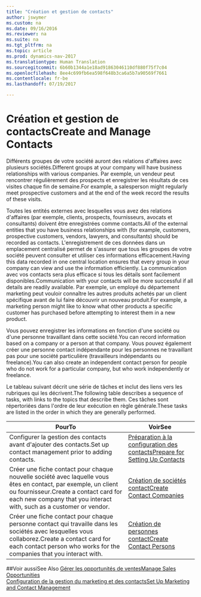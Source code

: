 ```yaml
---
title: "Création et gestion de contacts"
author: jswymer
ms.custom: na
ms.date: 09/16/2016
ms.reviewer: na
ms.suite: na
ms.tgt_pltfrm: na
ms.topic: article
ms.prod: dynamics-nav-2017
ms.translationtype: Human Translation
ms.sourcegitcommit: 6b60b1344a1e18ad91863046110df880f75f7c04
ms.openlocfilehash: 8ee4c699fb6ea598f648b3ca6a5b7a90569f7661
ms.contentlocale: fr-be
ms.lasthandoff: 07/19/2017

---
```

# <a name="create-and-manage-contacts"></a><span data-ttu-id="ca9a2-102">Création et gestion de contacts</span><span class="sxs-lookup"><span data-stu-id="ca9a2-102">Create and Manage Contacts</span></span>
<span data-ttu-id="ca9a2-103">Différents groupes de votre société auront des relations d'affaires avec plusieurs sociétés.</span><span class="sxs-lookup"><span data-stu-id="ca9a2-103">Different groups at your company will have business relationships with various companies.</span></span> <span data-ttu-id="ca9a2-104">Par exemple, un vendeur peut rencontrer régulièrement des prospects et enregistrer les résultats de ces visites chaque fin de semaine.</span><span class="sxs-lookup"><span data-stu-id="ca9a2-104">For example, a salesperson might regularly meet prospective customers and at the end of the week record the results of these visits.</span></span>

<span data-ttu-id="ca9a2-105">Toutes les entités externes avec lesquelles vous avez des relations d'affaires (par exemple, clients, prospects, fournisseurs, avocats et consultants) doivent être enregistrées comme contacts.</span><span class="sxs-lookup"><span data-stu-id="ca9a2-105">All of the external entities that you have business relationships with (for example, customers, prospective customers, vendors, lawyers, and consultants) should be recorded as contacts.</span></span> <span data-ttu-id="ca9a2-106">L'enregistrement de ces données dans un emplacement centralisé permet de s'assurer que tous les groupes de votre société peuvent consulter et utiliser ces informations efficacement.</span><span class="sxs-lookup"><span data-stu-id="ca9a2-106">Having this data recorded in one central location ensures that every group in your company can view and use the information efficiently.</span></span> <span data-ttu-id="ca9a2-107">La communication avec vos contacts sera plus efficace si tous les détails sont facilement disponibles.</span><span class="sxs-lookup"><span data-stu-id="ca9a2-107">Communication with your contacts will be more successful if all details are readily available.</span></span> <span data-ttu-id="ca9a2-108">Par exemple, un employé du département marketing peut vouloir connaître les autres produits achetés par un client spécifique avant de lui faire découvrir un nouveau produit.</span><span class="sxs-lookup"><span data-stu-id="ca9a2-108">For example, a marketing person might like to know what other products a specific customer has purchased before attempting to interest them in a new product.</span></span>

<span data-ttu-id="ca9a2-109">Vous pouvez enregistrer les informations en fonction d'une société ou d'une personne travaillant dans cette société.</span><span class="sxs-lookup"><span data-stu-id="ca9a2-109">You can record information based on a company or a person at that company.</span></span> <span data-ttu-id="ca9a2-110">Vous pouvez également créer une personne contact indépendante pour les personnes ne travaillant pas pour une société particulière (travailleurs indépendants ou freelance).</span><span class="sxs-lookup"><span data-stu-id="ca9a2-110">You can also create an independent contact person for people who do not work for a particular company, but who work independently or freelance.</span></span>

<span data-ttu-id="ca9a2-111">Le tableau suivant décrit une série de tâches et inclut des liens vers les rubriques qui les décrivent.</span><span class="sxs-lookup"><span data-stu-id="ca9a2-111">The following table describes a sequence of tasks, with links to the topics that describe them.</span></span> <span data-ttu-id="ca9a2-112">Ces tâches sont répertoriées dans l'ordre de leur exécution en règle générale.</span><span class="sxs-lookup"><span data-stu-id="ca9a2-112">These tasks are listed in the order in which they are generally performed.</span></span>

|<span data-ttu-id="ca9a2-113">Pour</span><span class="sxs-lookup"><span data-stu-id="ca9a2-113">To</span></span> |<span data-ttu-id="ca9a2-114">Voir</span><span class="sxs-lookup"><span data-stu-id="ca9a2-114">See</span></span> |
|---|----|
|<span data-ttu-id="ca9a2-115">Configurer la gestion des contacts avant d'ajouter des contacts.</span><span class="sxs-lookup"><span data-stu-id="ca9a2-115">Set up contact management prior to adding contacts.</span></span>|[<span data-ttu-id="ca9a2-116">Préparation à la configuration des contacts</span><span class="sxs-lookup"><span data-stu-id="ca9a2-116">Prepare for Setting Up Contacts</span></span>](marketing-setup-contacts.md)|
|<span data-ttu-id="ca9a2-117">Créer une fiche contact pour chaque nouvelle société avec laquelle vous êtes en contact, par exemple, un client ou fournisseur.</span><span class="sxs-lookup"><span data-stu-id="ca9a2-117">Create a contact card for each new company that you interact with, such as a customer or vendor.</span></span>|[<span data-ttu-id="ca9a2-118">Création de sociétés contact</span><span class="sxs-lookup"><span data-stu-id="ca9a2-118">Create Contact Companies</span></span>](marketing-create-contact-companies.md)|
|<span data-ttu-id="ca9a2-119">Créer une fiche contact pour chaque personne contact qui travaille dans les sociétés avec lesquelles vous collaborez.</span><span class="sxs-lookup"><span data-stu-id="ca9a2-119">Create a contact card for each contact person who works for the companies that you interact with.</span></span>|[<span data-ttu-id="ca9a2-120">Création de personnes contact</span><span class="sxs-lookup"><span data-stu-id="ca9a2-120">Create Contact Persons</span></span>](marketing-create-contact-persons.md)|

##<a name="see-also"></a><span data-ttu-id="ca9a2-121">Voir aussi</span><span class="sxs-lookup"><span data-stu-id="ca9a2-121">See Also</span></span>
[<span data-ttu-id="ca9a2-122">Gérer les opportunités de ventes</span><span class="sxs-lookup"><span data-stu-id="ca9a2-122">Manage Sales Opportunities</span></span>](marketing-manage-sales-opportunities.md)  
[<span data-ttu-id="ca9a2-123">Configuration de la gestion du marketing et des contacts</span><span class="sxs-lookup"><span data-stu-id="ca9a2-123">Set Up Marketing and Contact Management</span></span>](marketing-setup-marketing.md)  

